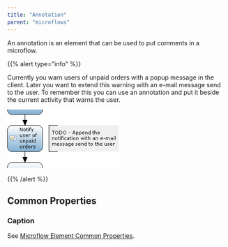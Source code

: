 ```yaml
---
title: "Annotation"
parent: "microflows"
---
```



An annotation is an element that can be used to put comments in a microflow.

{{% alert type="info" %}}

Currently you warn users of unpaid orders with a popup message in the client. Later you want to extend this warning with an e-mail message send to the user. To remember this you can use an annotation and put it beside the current activity that warns the user.

![](attachments/819203/918060.png)

{{% /alert %}}

## Common Properties

### Caption

See [Microflow Element Common Properties](microflow-element-common-properties).
